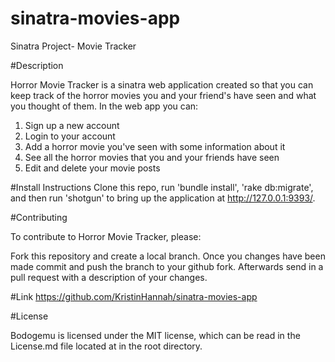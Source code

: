 # sinatra-movies-app
Sinatra Project- Movie Tracker

#Description

Horror Movie Tracker is a sinatra web application created so that you can keep track of the horror movies you and your friend's have seen and what you thought of them. 
In the web app you can:

1. Sign up a new account 
2. Login to your account
3. Add a horror movie you've seen with some information about it
4. See all the horror movies that you and your friends have seen
5. Edit and delete your movie posts

#Install Instructions
Clone this repo, run 'bundle install', 'rake db:migrate', and then run 'shotgun' to bring up the application at http://127.0.0.1:9393/.

#Contributing

To contribute to Horror Movie Tracker, please:

Fork this repository and create a local branch.
Once you changes have been made commit and push the branch to your github fork.
Afterwards send in a pull request with a description of your changes.

#Link
https://github.com/KristinHannah/sinatra-movies-app

#License

Bodogemu is licensed under the MIT license, which can be read in the License.md file located at in the root directory.